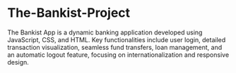 # The-Bankist-Project
The Bankist App is a dynamic banking application developed using JavaScript, CSS, and HTML. Key functionalities include user login, detailed transaction visualization, seamless fund transfers, loan management, and an automatic logout feature, focusing on internationalization and responsive design.
